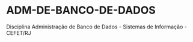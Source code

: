 # ADM-DE-BANCO-DE-DADOS
 Disciplina Administração de Banco de Dados - Sistemas de Informação - CEFET/RJ
